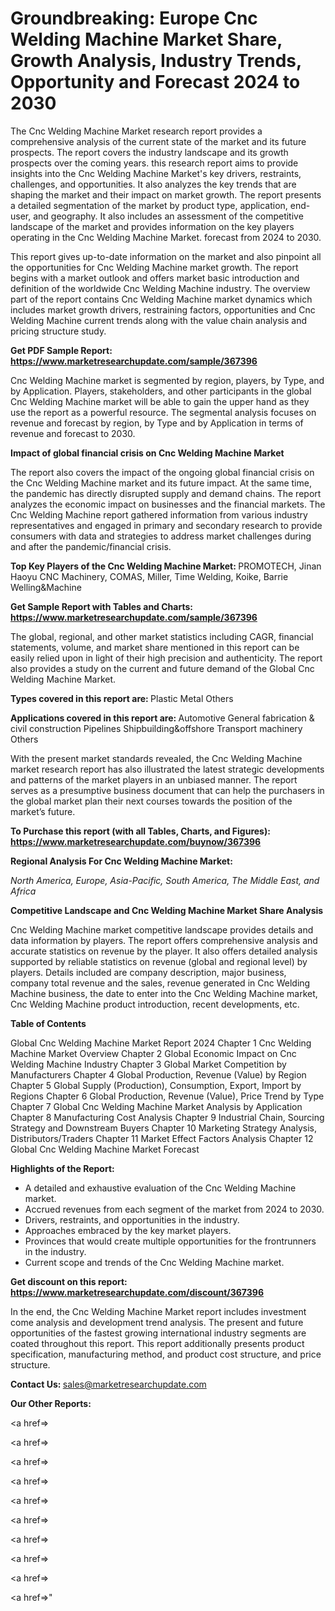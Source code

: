 # Groundbreaking: Europe Cnc Welding Machine Market Share, Growth Analysis, Industry Trends, Opportunity and Forecast 2024 to 2030

The Cnc Welding Machine Market research report provides a comprehensive analysis of the current state of the market and its future prospects. The report covers the industry landscape and its growth prospects over the coming years. this research report aims to provide insights into the Cnc Welding Machine Market's key drivers, restraints, challenges, and opportunities. It also analyzes the key trends that are shaping the market and their impact on market growth. The report presents a detailed segmentation of the market by product type, application, end-user, and geography. It also includes an assessment of the competitive landscape of the market and provides information on the key players operating in the Cnc Welding Machine Market. forecast from 2024 to 2030.

This report gives up-to-date information on the market and also pinpoint all the opportunities for Cnc Welding Machine market growth. The report begins with a market outlook and offers market basic introduction and definition of the worldwide Cnc Welding Machine industry. The overview part of the report contains Cnc Welding Machine market dynamics which includes market growth drivers, restraining factors, opportunities and Cnc Welding Machine current trends along with the value chain analysis and pricing structure study.

<strong><b>Get PDF Sample Report: <a href=https://www.marketresearchupdate.com/sample/367396>https://www.marketresearchupdate.com/sample/367396</a></b></strong>

Cnc Welding Machine market is segmented by region, players, by Type, and by Application. Players, stakeholders, and other participants in the global Cnc Welding Machine market will be able to gain the upper hand as they use the report as a powerful resource. The segmental analysis focuses on revenue and forecast by region, by Type and by Application in terms of revenue and forecast to 2030.

<strong><b>Impact of global financial crisis on Cnc Welding Machine Market</b></strong>

The report also covers the impact of the ongoing global financial crisis on the Cnc Welding Machine market and its future impact. At the same time, the pandemic has directly disrupted supply and demand chains. The report analyzes the economic impact on businesses and the financial markets. The Cnc Welding Machine report gathered information from various industry representatives and engaged in primary and secondary research to provide consumers with data and strategies to address market challenges during and after the pandemic/financial crisis.

<strong><b>Top Key Players of the Cnc Welding Machine Market:
</b></strong>PROMOTECH, Jinan Haoyu CNC Machinery, COMAS, Miller, Time Welding, Koike, Barrie Welling&Machine<strong><b>
</b></strong>

<strong><b>Get Sample Report with Tables and Charts: <a href=https://www.marketresearchupdate.com/sample/367396>https://www.marketresearchupdate.com/sample/367396</a></b></strong>

The global, regional, and other market statistics including CAGR, financial statements, volume, and market share mentioned in this report can be easily relied upon in light of their high precision and authenticity. The report also provides a study on the current and future demand of the Global Cnc Welding Machine Market.

<strong><b>Types covered in this report are:
</b></strong>Plastic
Metal
Others<strong><b>
</b></strong>

<strong><b>Applications covered in this report are:
</b></strong>Automotive
General fabrication & civil construction
Pipelines
Shipbuilding&offshore
Transport machinery
Others<strong><b>
</b></strong>

With the present market standards revealed, the Cnc Welding Machine market research report has also illustrated the latest strategic developments and patterns of the market players in an unbiased manner. The report serves as a presumptive business document that can help the purchasers in the global market plan their next courses towards the position of the market’s future.

<strong><b>To Purchase this report (with all Tables, Charts, and Figures): <a href=https://www.marketresearchupdate.com/buynow/367396>https://www.marketresearchupdate.com/buynow/367396</a></b></strong>

<strong><b>Regional Analysis For Cnc Welding Machine Market:</b></strong>

<em><i>North America, Europe, Asia-Pacific, South America, The Middle East, and Africa</i></em>

<strong><b>Competitive Landscape and Cnc Welding Machine Market Share Analysis</b></strong>

Cnc Welding Machine market competitive landscape provides details and data information by players. The report offers comprehensive analysis and accurate statistics on revenue by the player. It also offers detailed analysis supported by reliable statistics on revenue (global and regional level) by players. Details included are company description, major business, company total revenue and the sales, revenue generated in Cnc Welding Machine business, the date to enter into the Cnc Welding Machine market, Cnc Welding Machine product introduction, recent developments, etc.

<strong><b>Table of Contents</b></strong>

Global Cnc Welding Machine Market Report 2024
Chapter 1 Cnc Welding Machine Market Overview
Chapter 2 Global Economic Impact on Cnc Welding Machine Industry
Chapter 3 Global Market Competition by Manufacturers
Chapter 4 Global Production, Revenue (Value) by Region
Chapter 5 Global Supply (Production), Consumption, Export, Import by Regions
Chapter 6 Global Production, Revenue (Value), Price Trend by Type
Chapter 7 Global Cnc Welding Machine Market Analysis by Application
Chapter 8 Manufacturing Cost Analysis
Chapter 9 Industrial Chain, Sourcing Strategy and Downstream Buyers
Chapter 10 Marketing Strategy Analysis, Distributors/Traders
Chapter 11 Market Effect Factors Analysis
Chapter 12 Global Cnc Welding Machine Market Forecast

<strong><b>Highlights of the Report:</b></strong>

- A detailed and exhaustive evaluation of the Cnc Welding Machine market.
- Accrued revenues from each segment of the market from 2024 to 2030.
- Drivers, restraints, and opportunities in the industry.
- Approaches embraced by the key market players.
- Provinces that would create multiple opportunities for the frontrunners in the industry.
- Current scope and trends of the Cnc Welding Machine market.

<strong><b>Get discount on this report: <a href=https://www.marketresearchupdate.com/discount/367396>https://www.marketresearchupdate.com/discount/367396</a></b></strong>

In the end, the Cnc Welding Machine Market report includes investment come analysis and development trend analysis. The present and future opportunities of the fastest growing international industry segments are coated throughout this report. This report additionally presents product specification, manufacturing method, and product cost structure, and price structure.

<strong><b>Contact Us:
</b></strong>sales@marketresearchupdate.com

<strong>Our Other Reports:</strong>

<a href=></a>

<a href=></a>

<a href=></a>

<a href=></a>

<a href=></a>

<a href=></a>

<a href=></a>

<a href=></a>

<a href=></a>

<a href=></a>"
